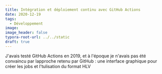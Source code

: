 ```yaml
---
title: Intégration et déploiement continu avec GitHub Actions
date: 2020-12-19
tags:
  - Développement
image: 
image_header: false
typora-root-url: ../../static
draft: true
---
```


J'avais testé GitHub Actions en 2019, et à l'époque je n'avais pas été convaincu par lapproche retenu par GitHub : une interface graphique pour créer les jobs et l'tulisation du format HLV 